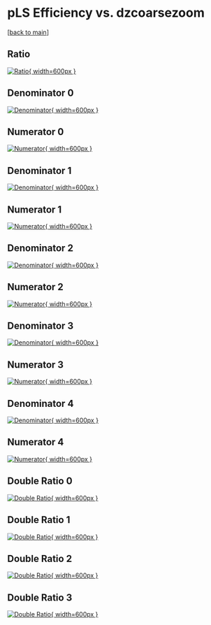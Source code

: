 # pLS Efficiency vs. dzcoarsezoom

[[back to main](./)]



## Ratio

[![Ratio](../mtv/var/pLS_vtr_211_-1_eff_dzcoarsezoom.png){ width=600px }](../mtv/var/pLS_vtr_211_-1_eff_dzcoarsezoom.pdf)

## Denominator 0

[![Denominator](../mtv/den/pLS_vtr_211_-1_eff_dzcoarsezoom_den0.png){ width=600px }](../mtv/den/pLS_vtr_211_-1_eff_dzcoarsezoom_den0.pdf)

## Numerator 0

[![Numerator](../mtv/num/pLS_vtr_211_-1_eff_dzcoarsezoom_num0.png){ width=600px }](../mtv/num/pLS_vtr_211_-1_eff_dzcoarsezoom_num0.pdf)

## Denominator 1

[![Denominator](../mtv/den/pLS_vtr_211_-1_eff_dzcoarsezoom_den1.png){ width=600px }](../mtv/den/pLS_vtr_211_-1_eff_dzcoarsezoom_den1.pdf)

## Numerator 1

[![Numerator](../mtv/num/pLS_vtr_211_-1_eff_dzcoarsezoom_num1.png){ width=600px }](../mtv/num/pLS_vtr_211_-1_eff_dzcoarsezoom_num1.pdf)

## Denominator 2

[![Denominator](../mtv/den/pLS_vtr_211_-1_eff_dzcoarsezoom_den2.png){ width=600px }](../mtv/den/pLS_vtr_211_-1_eff_dzcoarsezoom_den2.pdf)

## Numerator 2

[![Numerator](../mtv/num/pLS_vtr_211_-1_eff_dzcoarsezoom_num2.png){ width=600px }](../mtv/num/pLS_vtr_211_-1_eff_dzcoarsezoom_num2.pdf)

## Denominator 3

[![Denominator](../mtv/den/pLS_vtr_211_-1_eff_dzcoarsezoom_den3.png){ width=600px }](../mtv/den/pLS_vtr_211_-1_eff_dzcoarsezoom_den3.pdf)

## Numerator 3

[![Numerator](../mtv/num/pLS_vtr_211_-1_eff_dzcoarsezoom_num3.png){ width=600px }](../mtv/num/pLS_vtr_211_-1_eff_dzcoarsezoom_num3.pdf)

## Denominator 4

[![Denominator](../mtv/den/pLS_vtr_211_-1_eff_dzcoarsezoom_den4.png){ width=600px }](../mtv/den/pLS_vtr_211_-1_eff_dzcoarsezoom_den4.pdf)

## Numerator 4

[![Numerator](../mtv/num/pLS_vtr_211_-1_eff_dzcoarsezoom_num4.png){ width=600px }](../mtv/num/pLS_vtr_211_-1_eff_dzcoarsezoom_num4.pdf)

## Double Ratio 0

[![Double Ratio](../mtv/ratio/pLS_vtr_211_-1_eff_dzcoarsezoom_ratio0.png){ width=600px }](../mtv/ratio/pLS_vtr_211_-1_eff_dzcoarsezoom_ratio0.pdf)

## Double Ratio 1

[![Double Ratio](../mtv/ratio/pLS_vtr_211_-1_eff_dzcoarsezoom_ratio1.png){ width=600px }](../mtv/ratio/pLS_vtr_211_-1_eff_dzcoarsezoom_ratio1.pdf)

## Double Ratio 2

[![Double Ratio](../mtv/ratio/pLS_vtr_211_-1_eff_dzcoarsezoom_ratio2.png){ width=600px }](../mtv/ratio/pLS_vtr_211_-1_eff_dzcoarsezoom_ratio2.pdf)

## Double Ratio 3

[![Double Ratio](../mtv/ratio/pLS_vtr_211_-1_eff_dzcoarsezoom_ratio3.png){ width=600px }](../mtv/ratio/pLS_vtr_211_-1_eff_dzcoarsezoom_ratio3.pdf)

